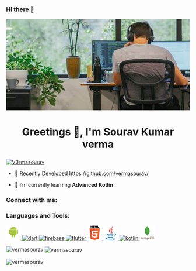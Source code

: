 ### Hi there 👋

<!--
**vermasourav/vermasourav** is a ✨ _special_ ✨ repository because its `README.md` (this file) appears on your GitHub profile.

Here are some ideas to get you started:

- 🔭 I’m currently working on ...
- 🌱 I’m currently learning ...
- 👯 I’m looking to collaborate on ...
- 🤔 I’m looking for help with ...
- 💬 Ask me about ...
- 📫 How to reach me: ...
- 😄 Pronouns: ...
- ⚡ Fun fact: ...
-->
<div style="text-align:center;">
  <img src="images/profile.jpg" width="900px" height="250px"/>
</div>

<h1 align="center">Greetings 👋, I'm Sourav Kumar verma</h1>
<h3 align="center"> </h3>


<p align="left"> <a href="https://twitter.com/V3rmasourav" target="blank"><img src="https://img.shields.io/twitter/follow/V3rmasourav?logo=twitter&style=for-the-badge" alt="V3rmasourav" /></a> </p>

- 🔭 Recently Developed https://github.com/vermasourav/

- 🌱 I’m currently learning **Advanced Kotlin**

<h3 align="left">Connect with me:</h3>
<p align="left">

</p>

<h3 align="left">Languages and Tools:</h3>
<p align="left"> <a href="https://developer.android.com" target="_blank" rel="noreferrer"> <img src="https://raw.githubusercontent.com/devicons/devicon/master/icons/android/android-original-wordmark.svg" alt="android" width="40" height="40"/> </a> <a href="https://dart.dev" target="_blank" rel="noreferrer"> <img src="https://www.vectorlogo.zone/logos/dartlang/dartlang-icon.svg" alt="dart" width="40" height="40"/> </a> <a href="https://firebase.google.com/" target="_blank" rel="noreferrer"> <img src="https://www.vectorlogo.zone/logos/firebase/firebase-icon.svg" alt="firebase" width="40" height="40"/> </a> <a href="https://flutter.dev" target="_blank" rel="noreferrer"> <img src="https://www.vectorlogo.zone/logos/flutterio/flutterio-icon.svg" alt="flutter" width="40" height="40"/> </a> <a href="https://www.w3.org/html/" target="_blank" rel="noreferrer"> <img src="https://raw.githubusercontent.com/devicons/devicon/master/icons/html5/html5-original-wordmark.svg" alt="html5" width="40" height="40"/> </a> <a href="https://www.java.com" target="_blank" rel="noreferrer"> <img src="https://raw.githubusercontent.com/devicons/devicon/master/icons/java/java-original.svg" alt="java" width="40" height="40"/> </a> <a href="https://kotlinlang.org" target="_blank" rel="noreferrer"> <img src="https://www.vectorlogo.zone/logos/kotlinlang/kotlinlang-icon.svg" alt="kotlin" width="40" height="40"/> </a> <a href="https://www.mongodb.com/" target="_blank" rel="noreferrer"> <img src="https://raw.githubusercontent.com/devicons/devicon/master/icons/mongodb/mongodb-original-wordmark.svg" alt="mongodb" width="40" height="40"/> </a> </p>
<p><img align="left" src="https://github-readme-stats.vercel.app/api/top-langs?username=vermasourav&show_icons=true&locale=en&layout=compact" alt="vermasourav" /></p>

<p>&nbsp;<img  align="center" src="https://github-readme-stats.vercel.app/api?username=vermasourav&show_icons=true&locale=en" alt="vermasourav" /></p>

<p><img  align="center" src="https://github-readme-streak-stats.herokuapp.com/?user=vermasourav&" alt="vermasourav" /></p>


